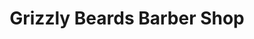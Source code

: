---
title: "Grizzly Beards Barber Shop"
url: /aberfeldy/grizzly-beards-barber-shop/
shop: hairdresser
---